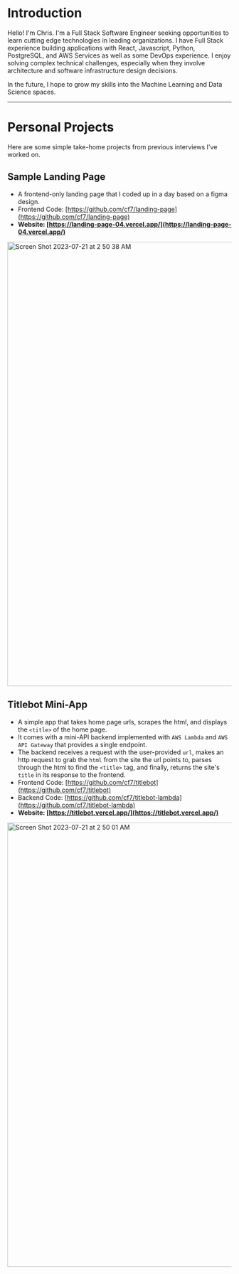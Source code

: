 # Introduction

Hello! I'm Chris. I'm a Full Stack Software Engineer seeking opportunities to learn cutting edge technologies in leading organizations.  I have Full Stack experience building applications with React, Javascript, Python, PostgreSQL, and AWS Services as well as some DevOps experience. I enjoy solving complex technical challenges, especially when they involve architecture and software infrastructure design decisions. 

In the future, I hope to grow my skills into the Machine Learning and Data Science spaces.

---

# Personal Projects
Here are some simple take-home projects from previous interviews I've worked on.

## Sample Landing Page
- A frontend-only landing page that I coded up in a day based on a figma design.
- Frontend Code: [https://github.com/cf7/landing-page](https://github.com/cf7/landing-page)
- **Website: [https://landing-page-04.vercel.app/](https://landing-page-04.vercel.app/)**

<img width="1000" alt="Screen Shot 2023-07-21 at 2 50 38 AM" src="https://github.com/cf7/cf7/assets/10543888/2c562ef7-4f85-43e9-bbb1-a794c5188758">


## Titlebot Mini-App
- A simple app that takes home page urls, scrapes the html, and displays the `<title>` of the home page.
- It comes with a mini-API backend implemented with `AWS Lambda` and `AWS API Gateway` that provides a single endpoint.
- The backend receives a request with the user-provided `url`, makes an http request to grab the `html` from the site the url points to, parses through the html to find the `<title>` tag, and finally, returns the site's `title` in its response to the frontend.
- Frontend Code: [https://github.com/cf7/titlebot](https://github.com/cf7/titlebot)
- Backend Code: [https://github.com/cf7/titlebot-lambda](https://github.com/cf7/titlebot-lambda)
- **Website: [https://titlebot.vercel.app/](https://titlebot.vercel.app/)**

<img width="1000" alt="Screen Shot 2023-07-21 at 2 50 01 AM" src="https://github.com/cf7/cf7/assets/10543888/f00a5479-0ad4-4004-9bec-c8c8ee399cfa">
